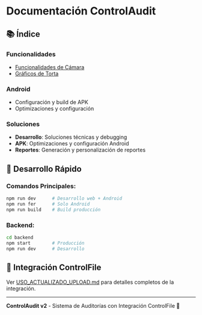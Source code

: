 # Documentación ControlAudit

## 📚 **Índice**

### **Funcionalidades**
- [Funcionalidades de Cámara](./funcionalidades/CAMERA_FUNCTIONALITY.md)
- [Gráficos de Torta](./funcionalidades/NUEVO_GRAFICO_TORTA.md)

### **Android**
- Configuración y build de APK
- Optimizaciones y configuración

### **Soluciones**
- **Desarrollo**: Soluciones técnicas y debugging
- **APK**: Optimizaciones y configuración Android
- **Reportes**: Generación y personalización de reportes

## 🚀 **Desarrollo Rápido**

### **Comandos Principales:**
```bash
npm run dev      # Desarrollo web + Android
npm run fer      # Solo Android
npm run build    # Build producción
```

### **Backend:**
```bash
cd backend
npm start        # Producción
npm run dev      # Desarrollo
```

## 📱 **Integración ControlFile**

Ver [USO_ACTUALIZADO_UPLOAD.md](../USO_ACTUALIZADO_UPLOAD.md) para detalles completos de la integración.

---

**ControlAudit v2** - Sistema de Auditorías con Integración ControlFile 🚀
